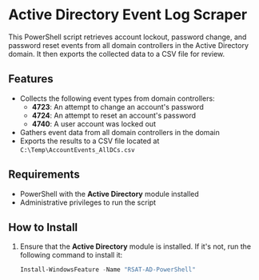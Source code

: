 # Active Directory Event Log Scraper

This PowerShell script retrieves account lockout, password change, and password reset events from all domain controllers in the Active Directory domain. It then exports the collected data to a CSV file for review.

## Features

- Collects the following event types from domain controllers:
  - **4723**: An attempt to change an account's password
  - **4724**: An attempt to reset an account's password
  - **4740**: A user account was locked out
- Gathers event data from all domain controllers in the domain
- Exports the results to a CSV file located at `C:\Temp\AccountEvents_AllDCs.csv`
  
## Requirements

- PowerShell with the **Active Directory** module installed
- Administrative privileges to run the script

## How to Install

1. Ensure that the **Active Directory** module is installed. If it's not, run the following command to install it:
   ```powershell
   Install-WindowsFeature -Name "RSAT-AD-PowerShell"
